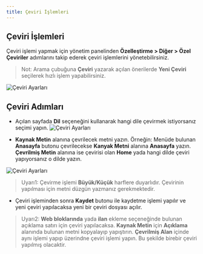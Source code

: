 ```yaml
---
title: Çeviri İşlemleri
---
```


## Çeviri İşlemleri

Çeviri işlemi yapmak için yönetim panelinden **Özelleştirme > Diğer > Özel Çeviriler** adımlarını takip ederek çeviri işlemlerini yönetebilirsiniz.

> Not: Arama çubuğuna **Çeviri** yazarak açılan önerilerde **Yeni Çeviri** seçilerek hızlı işlem yapabilirsiniz.

![Çeviri Ayarları](/assets/antoryum_gayrimenkul/images/internal/language/ceviri_arama.png)

## Çeviri Adımları

- Açılan sayfada **Dil** seçeneğini kullanarak hangi dile çevirmek istiyorsanız seçimi yapın.
![Çeviri Ayarları](/assets/antoryum_gayrimenkul/images/internal/language/dil_secimi.png)

- **Kaynak Metin** alanına çevrilecek metni yazın. Örneğin: Menüde bulunan **Anasayfa** butonu çevrilecekse **Kanyak Metni** alanına **Anasayfa** yazın. **Çevrilmiş Metin** alanına ise çevirisi olan **Home** yada hangi dilde çeviri yapıyorsanız o dilde yazın.

![Çeviri Ayarları](/assets/antoryum_gayrimenkul/images/internal/language/ceviri.png)

> Uyarı1: Çevirme işlemi **Büyük/Küçük** harflere duyarlıdır. Çevirinin yapılması için metni düzgün yazmanız gerekmektedir.

- Çeviri işleminden sonra **Kaydet** butonu ile kaydetme işlemi yapılır ve yeni çeviri yapılacaksa yeni bir çeviri dosyası açılır.

> Uyarı2: **Web bloklarında** yada **ilan** ekleme seçeneğinde bulunan açıklama satırı için çeviri yapılacaksa. **Kaynak Metin** için **Açıklama** alanında bulunan metni kopyalayıp yapıştırın. **Çevrilmiş Alan** içinde aynı işlemi yapıp üzerindne çeviri işlemi yapın. Bu şekilde birebir çeviri yapılmış olacaktir.
